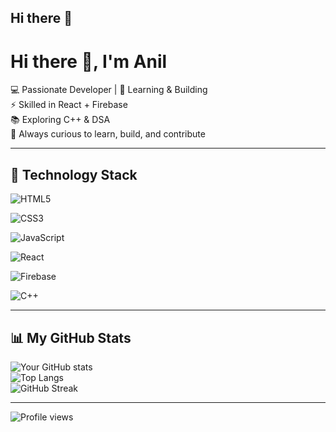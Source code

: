 ## Hi there 👋
# Hi there 👋, I'm Anil  

💻 Passionate Developer | 🚀 Learning & Building  
⚡ Skilled in React + Firebase  
📚 Exploring C++ & DSA  
🌱 Always curious to learn, build, and contribute  

---

## 🚀 Technology Stack

<!-- HTML -->
![HTML5](https://img.shields.io/badge/HTML5-E34F26?style=for-the-badge&logo=html5&logoColor=white)

<!-- CSS -->
![CSS3](https://img.shields.io/badge/CSS3-1572B6?style=for-the-badge&logo=css3&logoColor=white)

<!-- JavaScript -->
![JavaScript](https://img.shields.io/badge/JavaScript-323330?style=for-the-badge&logo=javascript&logoColor=F7DF1E)

<!-- React -->
![React](https://img.shields.io/badge/React-20232A?style=for-the-badge&logo=react&logoColor=61DAFB)

<!-- Firebase -->
![Firebase](https://img.shields.io/badge/Firebase-ffca28?style=for-the-badge&logo=firebase&logoColor=black)

<!-- C++ -->
![C++](https://img.shields.io/badge/C++-00599C?style=for-the-badge&logo=cplusplus&logoColor=white)

---

## 📊 My GitHub Stats

![Your GitHub stats](https://github-readme-stats.vercel.app/api?username=YOUR_USERNAME&show_icons=true&theme=radical)  
![Top Langs](https://github-readme-stats.vercel.app/api/top-langs/?username=YOUR_USERNAME&layout=compact&theme=radical)  
![GitHub Streak](https://github-readme-streak-stats.herokuapp.com/?user=YOUR_USERNAME&theme=radical)  

---

![Profile views](https://komarev.com/ghpvc/?username=YOUR_USERNAME&label=Profile%20views&color=0e75b6&style=flat)



